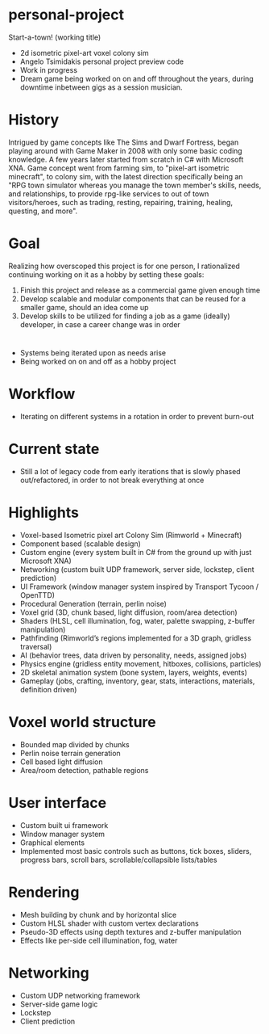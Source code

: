 # personal-project
 Start-a-town! (working title)
* 2d isometric pixel-art voxel colony sim
* Angelo Tsimidakis personal project preview code
* Work in progress
* Dream game being worked on on and off throughout the years, during downtime inbetween gigs as a session musician.
# History
Intrigued by game concepts like The Sims and Dwarf Fortress, began playing around with Game Maker in 2008 with only some basic coding knowledge. A few years later started from scratch in C# with Microsoft XNA. Game concept went from farming sim, to "pixel-art isometric minecraft", to colony sim, with the latest direction specifically being an "RPG town simulator whereas you manage the town member's skills, needs, and relationships, to provide rpg-like services to out of town visitors/heroes, such as trading, resting, repairing, training, healing, questing, and more".

# Goal
Realizing how overscoped this project is for one person, I rationalized continuing working on it as a hobby by setting these goals: 
1. Finish this project and release as a commercial game given enough time
2. Develop scalable and modular components that can be reused for a smaller game, should an idea come up
3. Develop skills to be utilized for finding a job as a game (ideally) developer, in case a career change was in order

#
* Systems being iterated upon as needs arise
* Being worked on on and off as a hobby project

# Workflow
* Iterating on different systems in a rotation in order to prevent burn-out

# Current state
* Still a lot of legacy code from early iterations that is slowly phased out/refactored, in order to not break everything at once

# Highlights
* Voxel-based Isometric pixel art Colony Sim (Rimworld + Minecraft)
* Component based (scalable design)
* Custom engine (every system built in C# from the ground up with just Microsoft XNA)
* Networking (custom built UDP framework, server side, lockstep, client prediction)
* UI Framework (window manager system inspired by Transport Tycoon / OpenTTD)
* Procedural Generation (terrain, perlin noise)
* Voxel grid (3D, chunk based, light diffusion, room/area detection)
* Shaders (HLSL, cell illumination, fog, water, palette swapping, z-buffer manipulation)
* Pathfinding (Rimworld’s regions implemented for a 3D graph, gridless traversal)
* AI (behavior trees, data driven by personality, needs, assigned jobs)
* Physics engine (gridless entity movement, hitboxes, collisions, particles)
* 2D skeletal animation system (bone system, layers, weights, events)
* Gameplay (jobs, crafting, inventory, gear, stats, interactions, materials, definition driven)

# Voxel world structure
* Bounded map divided by chunks
* Perlin noise terrain generation
* Cell based light diffusion
* Area/room detection, pathable regions

# User interface
* Custom built ui framework
* Window manager system
* Graphical elements
* Implemented most basic controls such as buttons, tick boxes, sliders, progress bars, scroll bars, scrollable/collapsible lists/tables

# Rendering
* Mesh building by chunk and by horizontal slice
* Custom HLSL shader with custom vertex declarations
* Pseudo-3D effects using depth textures and z-buffer manipulation
* Effects like per-side cell illumination, fog, water

# Networking
* Custom UDP networking framework
* Server-side game logic
* Lockstep
* Client prediction
